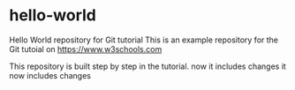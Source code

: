 # hello-world
Hello World repository for Git tutorial
This is an example repository for the Git tutoial on https://www.w3schools.com

This repository is built step by step in the tutorial.
now it includes changes
it now includes changes
